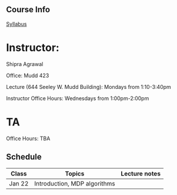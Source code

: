 ## Course Info

[Syllabus](https://github.com/ieor8100/rl/blob/master/Reinforcement%20Learning%20course%20syllabus.pdf)

# Instructor: 

Shipra Agrawal

Office: Mudd 423

Lecture (644 Seeley W. Mudd Building): Mondays from 1:10-3:40pm

Instructor Office Hours: Wednesdays from 1:00pm-2:00pm

# TA 
Office Hours: TBA

## Schedule

| Class|Topics|  Lecture notes |
|------|------|----------------|
|Jan 22    | Introduction, MDP algorithms     |                |
